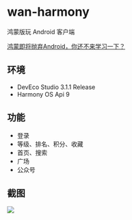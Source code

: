 # wan-harmony

鸿蒙版玩 Android 客户端

[鸿蒙即将抛弃Android，你还不来学习一下？](https://juejin.cn/post/7340307629891616808)

## 环境

- DevEco Studio 3.1.1 Release
- Harmony OS Api 9

## 功能

- 登录
- 等级、排名、积分、收藏
- 首页、搜索
- 广场
- 公众号

## 截图

![](https://raw.githubusercontent.com/wangchenyan/wan-harmony/master/art/screenshot.jpg)

